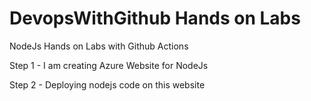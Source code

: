 # DevopsWithGithub Hands on Labs
 NodeJs Hands on Labs with Github Actions
 
Step 1 - I am creating Azure Website for NodeJs

Step 2 - Deploying nodejs code on this website
